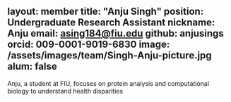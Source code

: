 layout: member
title: "Anju Singh"
position: Undergraduate Research Assistant 
nickname: Anju
email: asing184@fiu.edu
github: anjusings
orcid: 009-0001-9019-6830
image: /assets/images/team/Singh-Anju-picture.jpg
alum: false
---
Anju, a student at FIU, focuses on protein analysis and computational biology to understand health disparities
